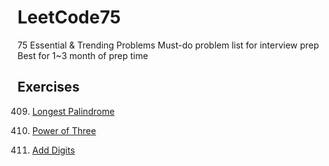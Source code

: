 # LeetCode75

75 Essential &amp; Trending Problems Must-do problem list for interview prep Best for 1~3 month of prep time

## Exercises

409. [Longest Palindrome](https://leetcode.com/problems/longest-palindrome/)

326. [Power of Three](https://leetcode.com/problems/power-of-three/)

258. [Add Digits](https://leetcode.com/problems/add-digits/)

